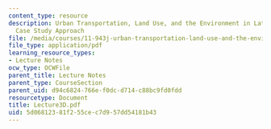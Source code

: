 ```yaml
---
content_type: resource
description: Urban Transportation, Land Use, and the Environment in Latin America:A
  Case Study Approach
file: /media/courses/11-943j-urban-transportation-land-use-and-the-environment-spring-2002/5d06812381f255cec7d957dd54181b43_Lecture3D.pdf
file_type: application/pdf
learning_resource_types:
- Lecture Notes
ocw_type: OCWFile
parent_title: Lecture Notes
parent_type: CourseSection
parent_uid: d94c6824-766e-f0dc-d714-c88bc9fd0fdd
resourcetype: Document
title: Lecture3D.pdf
uid: 5d068123-81f2-55ce-c7d9-57dd54181b43
---
```

